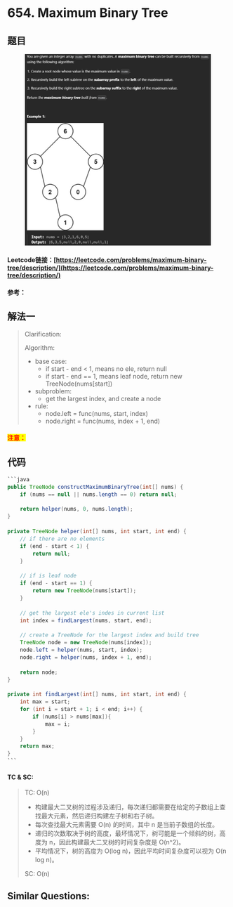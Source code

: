 # 654. Maximum Binary Tree

## 题目

<figure><img src=".gitbook/assets/image (3) (1).png" alt=""><figcaption></figcaption></figure>

#### Leetcode链接：[https://leetcode.com/problems/maximum-binary-tree/description/](https://leetcode.com/problems/maximum-binary-tree/description/)

#### 参考：

## 解法一

> Clarification:&#x20;
>
> Algorithm:&#x20;
>
> * base case:&#x20;
>   * if start - end < 1, means no ele, return null
>   * if start - end == 1, means leaf node, return new TreeNode(nums\[start])
> * subproblem:
>   * get the largest index, and create a node
> * rule:
>   * node.left = func(nums, start, index)
>   * node.right = func(nums, index + 1, end)

#### <mark style="color:red;">注意：</mark>

## 代码

````java
```java
public TreeNode constructMaximumBinaryTree(int[] nums) {
    if (nums == null || nums.length == 0) return null;
    
    return helper(nums, 0, nums.length);
}

private TreeNode helper(int[] nums, int start, int end) {
    // if there are no elements
    if (end - start < 1) {
        return null;
    }

    // if is leaf node
    if (end - start == 1) {
        return new TreeNode(nums[start]);
    }

    // get the largest ele's indes in current list
    int index = findLargest(nums, start, end);

    // create a TreeNode for the largest index and build tree
    TreeNode node = new TreeNode(nums[index]);
    node.left = helper(nums, start, index);
    node.right = helper(nums, index + 1, end);

    return node;
}

private int findLargest(int[] nums, int start, int end) {
    int max = start;
    for (int i = start + 1; i < end; i++) {
        if (nums[i] > nums[max]){
            max = i;
        }
    }
    return max;
}
```
````

#### TC & SC:&#x20;

> TC: O(n)
>
> * 构建最大二叉树的过程涉及递归，每次递归都需要在给定的子数组上查找最大元素，然后递归构建左子树和右子树。
> * 每次查找最大元素需要 O(n) 的时间，其中 n 是当前子数组的长度。
> * 递归的次数取决于树的高度，最坏情况下，树可能是一个倾斜的树，高度为 n，因此构建最大二叉树的时间复杂度是 O(n^2)。
> * 平均情况下，树的高度为 O(log n)，因此平均时间复杂度可以视为 O(n log n)。
>
> SC: O(n)

## **Similar Questions:**&#x20;
